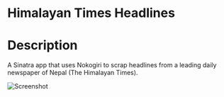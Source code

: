 # Himalayan Times Headlines

# Description
A Sinatra app that uses Nokogiri to scrap headlines from a leading daily newspaper of Nepal (The Himalayan Times).  

![Screenshot](https://i.imgur.com/0OFUQyu.png)
